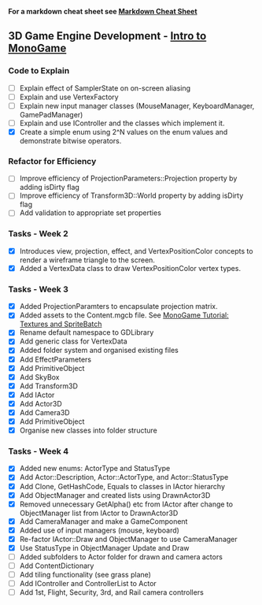 **For a markdown cheat sheet see [Markdown Cheat Sheet](https://www.markdownguide.org/cheat-sheet/)**

## 3D Game Engine Development - [Intro to MonoGame](https://github.com/nmcguinness/GD_IntroToMonoGame.git)

### Code to Explain
- [ ] Explain effect of SamplerState on on-screen aliasing
- [ ] Explain and use VertexFactory
- [ ] Explain new input manager classes (MouseManager, KeyboardManager, GamePadManager)
- [ ] Explain and use IController and the classes which implement it.
- [x] Create a simple enum using 2^N values on the enum values and demonstrate bitwise operators.

### Refactor for Efficiency
- [ ] Improve efficiency of ProjectionParameters::Projection property by adding isDirty flag
- [ ] Improve efficiency of Transform3D::World property by adding isDirty flag
- [ ] Add validation to appropriate set properties

### Tasks - Week 2 
- [x] Introduces view, projection, effect, and VertexPositionColor concepts to render a wireframe triangle to the screen.
- [x] Added a VertexData class to draw VertexPositionColor vertex types.

### Tasks - Week 3
- [x] Added ProjectionParamters to encapsulate projection matrix.
- [x] Added assets to the Content.mgcb file. See [MonoGame Tutorial: Textures and SpriteBatch](https://gamefromscratch.com/monogame-tutorial-textures-and-spritebatch/)
- [x] Rename default namespace to GDLibrary
- [x] Add generic class for VertexData
- [x] Added folder system and organised existing files
- [x] Add EffectParameters
- [x] Add PrimitiveObject
- [x] Add SkyBox
- [x] Add Transform3D
- [x] Add IActor
- [x] Add Actor3D
- [x] Add Camera3D 
- [x] Add PrimitiveObject
- [x] Organise new classes into folder structure

### Tasks - Week 4
- [x] Added new enums: ActorType and StatusType
- [x] Add Actor::Description, Actor::ActorType, and Actor::StatusType
- [x] Add Clone, GetHashCode, Equals to classes in IActor hierarchy
- [x] Add ObjectManager and created lists using DrawnActor3D
- [x] Removed unnecessary GetAlpha() etc from IActor after change to ObjectManager list from IActor to DrawnActor3D
- [x] Add CameraManager and make a GameComponent
- [x] Added use of input managers (mouse, keyboard)
- [x] Re-factor IActor::Draw and ObjectManager to use CameraManager
- [x] Use StatusType in ObjectManager Update and Draw
- [ ] Added subfolders to Actor folder for drawn and camera actors
- [ ] Add ContentDictionary
- [ ] Add tiling functionality (see grass plane)
- [ ] Add IController and ControllerList to Actor
- [ ] Add 1st, Flight, Security, 3rd, and Rail camera controllers
